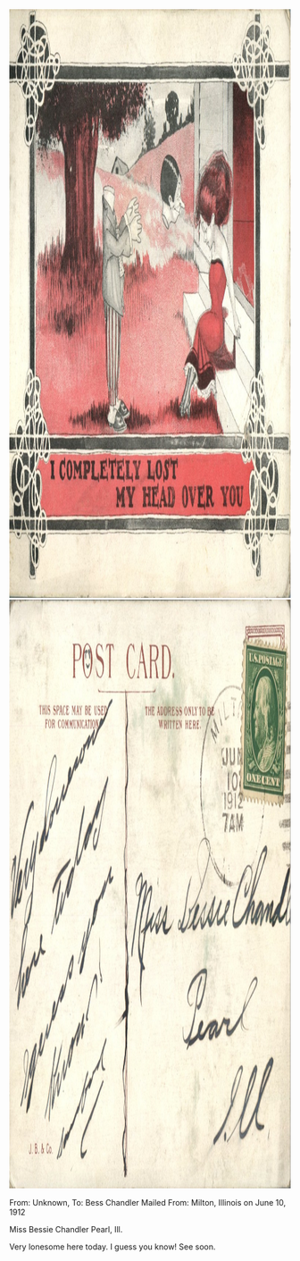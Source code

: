 <html><body><img class="alignnone size-full wp-image-1238" src="/wp-content/uploads/2014/06/postcard-2014-20140605_14371760_0538.jpg" alt="postcard-2014-20140605_14371760_0538" width="1514" height="1054"> <img class="alignnone size-full wp-image-1239" src="/wp-content/uploads/2014/06/postcard-2014-20140605_14372786_0539.jpg" alt="postcard-2014-20140605_14372786_0539" width="1542" height="1054">

From: Unknown, To: Bess Chandler
Mailed From: Milton, Illinois on June 10, 1912

Miss Bessie Chandler
Pearl, Ill.

Very lonesome here today. I guess you know! See soon.</body></html>